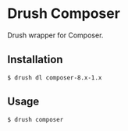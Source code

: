 Drush Composer
==============

Drush wrapper for Composer.

Installation
------------

    $ drush dl composer-8.x-1.x

Usage
-----

    $ drush composer
